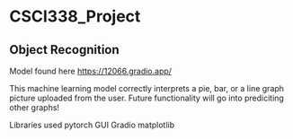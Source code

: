 # CSCI338_Project
## Object Recognition

Model found here https://12066.gradio.app/

This machine learning model correctly interprets a pie, bar, or a line graph picture uploaded from the user. Future functionality will go into prediciting other graphs!


Libraries used
  pytorch
  GUI Gradio
  matplotlib
